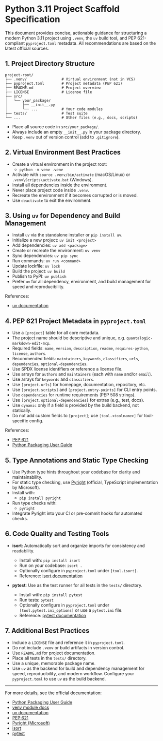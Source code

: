 # Python 3.11 Project Scaffold Specification

This document provides concise, actionable guidance for structuring a modern Python 3.11 project using `.venv`, the `uv` build tool, and PEP 621-compliant `pyproject.toml` metadata. All recommendations are based on the latest official sources.

## 1. Project Directory Structure

```
project-root/
├── .venv/                # Virtual environment (not in VCS)
├── pyproject.toml        # Project metadata (PEP 621)
├── README.md             # Project overview
├── LICENSE               # License file
├── src/
│   └── your_package/
│       ├── __init__.py
│       └── ...           # Your code modules
├── tests/                # Test suite
└── ...                   # Other files (e.g., docs, scripts)
```

- Place all source code in `src/your_package/`.
- Always include an empty `__init__.py` in your package directory.
- Keep `.venv` out of version control (add to `.gitignore`).

## 2. Virtual Environment Best Practices

- Create a virtual environment in the project root:
  - `python -m venv .venv`
- Activate with `source .venv/bin/activate` (macOS/Linux) or `.venv\Scripts\activate.bat` (Windows).
- Install all dependencies inside the environment.
- Never place project code inside `.venv`.
- Recreate the environment if it becomes corrupted or is moved.
- Use `deactivate` to exit the environment.

## 3. Using `uv` for Dependency and Build Management

- Install `uv` via the standalone installer or `pip install uv`.
- Initialize a new project: `uv init <project>`
- Add dependencies: `uv add <package>`
- Create or recreate the environment: `uv venv`
- Sync dependencies: `uv pip sync`
- Run commands: `uv run <command>`
- Update lockfile: `uv lock`
- Build the project: `uv build`
- Publish to PyPI: `uv publish`
- Prefer `uv` for all dependency, environment, and build management for speed and reproducibility.

References:
- [uv documentation](https://docs.astral.sh/uv/)


## 4. PEP 621 Project Metadata in `pyproject.toml`

- Use a `[project]` table for all core metadata.
- The project name should be descriptive and unique, e.g. `quantalogic-markdown-edit-mcp`.
- Required fields: `name`, `version`, `description`, `readme`, `requires-python`, `license`, `authors`.
- Recommended fields: `maintainers`, `keywords`, `classifiers`, `urls`, `dependencies`, `optional-dependencies`.
- Use SPDX license identifiers or reference a license file.
- Use arrays for `authors` and `maintainers` (each with `name` and/or `email`).
- Use arrays for `keywords` and `classifiers`.
- Use `[project.urls]` for homepage, documentation, repository, etc.
- Use `[project.scripts]` and `[project.entry-points]` for CLI entry points.
- Use `dependencies` for runtime requirements (PEP 508 strings).
- Use `[project.optional-dependencies]` for extras (e.g., test, docs).
- Use `dynamic` only if a field is provided by the build backend, not statically.
- Do not add custom fields to `[project]`; use `[tool.<toolname>]` for tool-specific config.

References:
- [PEP 621](https://peps.python.org/pep-0621/)
- [Python Packaging User Guide](https://packaging.python.org/en/latest/tutorials/packaging-projects/)




## 5. Type Annotations and Static Type Checking

- Use Python type hints throughout your codebase for clarity and maintainability.
- For static type checking, use [Pyright](https://github.com/microsoft/pyright) (official, TypeScript implementation by Microsoft).
- Install with:
  - `pip install pyright`
- Run type checks with:
  - `pyright`
- Integrate Pyright into your CI or pre-commit hooks for automated checks.


## 6. Code Quality and Testing Tools

- **isort**: Automatically sort and organize imports for consistency and readability.
  - Install with: `pip install isort`
  - Run on your codebase: `isort .`
  - Optionally configure in `pyproject.toml` under `[tool.isort]`.
  - Reference: [isort documentation](https://pycqa.github.io/isort/)

- **pytest**: Use as the test runner for all tests in the `tests/` directory.
  - Install with: `pip install pytest`
  - Run tests: `pytest`
  - Optionally configure in `pyproject.toml` under `[tool.pytest.ini_options]` or use a `pytest.ini` file.
  - Reference: [pytest documentation](https://docs.pytest.org/en/stable/)


## 7. Additional Best Practices

- Include a `LICENSE` file and reference it in `pyproject.toml`.
- Do not include `.venv` or build artifacts in version control.
- Use `README.md` for project documentation.
- Place all tests in the `tests/` directory.
- Use a unique, memorable package name.
- Use `uv` as the backend for build and dependency management for speed, reproducibility, and modern workflow. Configure your `pyproject.toml` to use `uv` as the build backend.

---

For more details, see the official documentation:
- [Python Packaging User Guide](https://packaging.python.org/)
- [venv module docs](https://docs.python.org/3.11/library/venv.html)
- [uv documentation](https://docs.astral.sh/uv/)
- [PEP 621](https://peps.python.org/pep-0621/)
- [Pyright (Microsoft)](https://github.com/microsoft/pyright)
- [isort](https://pycqa.github.io/isort/)
- [pytest](https://docs.pytest.org/en/stable/)
